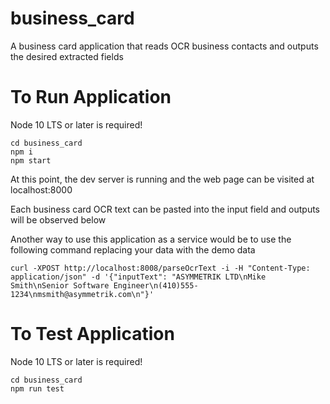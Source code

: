 # business_card
A business card application that reads OCR business contacts and outputs the desired extracted fields

# To Run Application
Node 10 LTS or later is required!
```
cd business_card
npm i
npm start
```

At this point, the dev server is running and the web page can be visited at localhost:8000

Each business card OCR text can be pasted into the input field and outputs will be observed below

Another way to use this application as a service would be to use the following command replacing your data with the demo data

```
curl -XPOST http://localhost:8008/parseOcrText -i -H "Content-Type: application/json" -d '{"inputText": "ASYMMETRIK LTD\nMike Smith\nSenior Software Engineer\n(410)555-1234\nmsmith@asymmetrik.com\n"}'
```

# To Test Application
Node 10 LTS or later is required!
```
cd business_card
npm run test
```